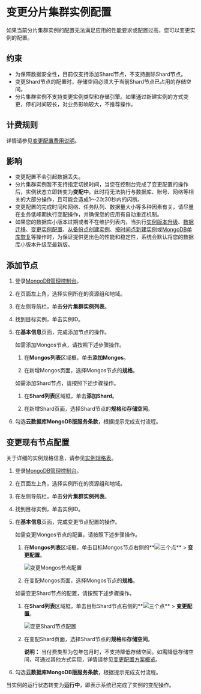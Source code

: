 # 变更分片集群实例配置

如果当前分片集群实例的配置无法满足应用的性能要求或配置过高，您可以变更实例的配置。

## 约束

-   为保障数据安全性，目前仅支持添加Shard节点，不支持删除Shard节点。
-   变更Shard节点的配置时，存储空间必须大于当前Shard节点已占用的存储空间。
-   分片集群实例不支持变更实例类型和存储引擎。如果通过新建实例的方式变更，停机时间较长，对业务影响较大，不推荐操作。

## 计费规则

详情请参见[变更配置费用说明](/intl.zh-CN/产品定价/变更配置费用说明.md)。

## 影响

-   变更配置不会引起数据丢失。
-   分片集群实例暂不支持指定切换时间，当您在控制台完成了变更配置的操作后，实例状态立即转变为**变配中**。此时将无法执行与数据库、账号、网络等相关的大部分操作，且可能会造成1～2次30秒内的闪断。
-   变更配置的完成时间和网络、任务队列、数据量大小等多种因素有关，请尽量在业务低峰期执行变配操作，并确保您的应用有自动重连机制。
-   如果您的数据库小版本过期或者不在维护列表内，当执行[实例版本升级](/intl.zh-CN/用户指南/实例管理/数据库升级/升级数据库版本.md)、[数据迁移](/intl.zh-CN/用户指南/数据迁移和同步/MongoDB数据迁移和同步方案概览.md)、[变更实例配置](/intl.zh-CN/用户指南/实例管理/变更实例配置/变更配置方案概览.md)、[从备份点创建实例](/intl.zh-CN/用户指南/数据恢复/从备份点创建实例.md)、[按时间点新建实例](/intl.zh-CN/用户指南/数据恢复/按时间点新建实例.md)或[MongoDB单库恢复](/intl.zh-CN/用户指南/数据恢复/MongoDB单库恢复.md)等操作时，为保证提供更出色的性能和稳定性，系统会默认将您的数据库小版本升级至最新版。

## 添加节点

1.  登录[MongoDB管理控制台](https://mongodb.console.aliyun.com/)。

2.  在页面左上角，选择实例所在的资源组和地域。

3.  在左侧导航栏，单击**分片集群实例列表**。

4.  找到目标实例，单击实例ID。

5.  在**基本信息**页面，完成添加节点的操作。

    如需添加Mongos节点，请按照下述步骤操作。

    1.  在**Mongos列表**区域框，单击**添加Mongos**。

    2.  在新增Mongos页面，选择Mongos节点的**规格**。

    如需添加Shard节点，请按照下述步骤操作。

    1.  在**Shard列表**区域框，单击**添加Shard**。

    2.  在新增Shard页面，选择Shard节点的**规格**和**存储空间**。

6.  勾选**云数据库MongoDB版服务条款**，根据提示完成支付流程。


## 变更现有节点配置

关于详细的实例规格信息，请参见[实例规格表](/intl.zh-CN/产品简介/实例规格表.md)。

1.  登录[MongoDB管理控制台](https://mongodb.console.aliyun.com/)。

2.  在页面左上角，选择实例所在的资源组和地域。

3.  在左侧导航栏，单击**分片集群实例列表**。

4.  找到目标实例，单击实例ID。

5.  在**基本信息**页面，完成变更节点配置的操作。

    如需变更Mongos节点的配置，请按照下述步骤操作。

    1.  在**Mongos列表**区域框，单击目标Mongos节点右侧的**![三个点](https://static-aliyun-doc.oss-accelerate.aliyuncs.com/assets/img/zh-CN/7156819951/p13851.png)** \> **变更配置**。

        ![变更Mongos节点配置](https://static-aliyun-doc.oss-accelerate.aliyuncs.com/assets/img/zh-CN/7346819951/p21057.png)

    2.  在变配Mongos页面，选择Mongos节点的**规格**。

    如需变更Shard节点的配置，请按照下述步骤操作。

    1.  在**Shard列表**区域框，单击目标Shard节点右侧的**![三个点](https://static-aliyun-doc.oss-accelerate.aliyuncs.com/assets/img/zh-CN/7156819951/p13851.png)** \> **变更配置**。

        ![变更Shard节点配置](https://static-aliyun-doc.oss-accelerate.aliyuncs.com/assets/img/zh-CN/7346819951/p21056.png)

    2.  在变配Shard页面，选择Shard节点的**规格**和**存储空间**。

        **说明：** 当付费类型为包年包月时，不支持降低存储空间。如需降低存储空间，可通过其他方式实现，详情请参见[变更配置方案概览](/intl.zh-CN/用户指南/实例管理/变更实例配置/变更配置方案概览.md)。

6.  勾选**云数据库MongoDB版服务条款**，根据提示完成支付流程。


当实例的运行状态转变为**运行中**，即表示系统已完成了实例的变配操作。


